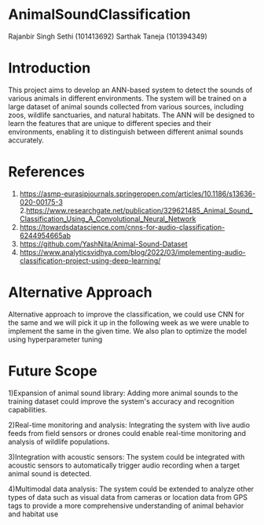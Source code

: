# AnimalSoundClassification

Rajanbir Singh Sethi (101413692)
Sarthak Taneja (101394349)

# Introduction

This project aims to develop an ANN-based system to detect the sounds of various animals in different environments. The system will be trained on a large dataset of animal sounds collected from various sources, including zoos, wildlife sanctuaries, and natural habitats. The ANN will be designed to learn the features that are unique to different species and their environments, enabling it to distinguish between different animal sounds accurately.

# References
1. https://asmp-eurasipjournals.springeropen.com/articles/10.1186/s13636-020-00175-3
2.https://www.researchgate.net/publication/329621485_Animal_Sound_Classification_Using_A_Convolutional_Neural_Network 
3. https://towardsdatascience.com/cnns-for-audio-classification-6244954665ab
4. https://github.com/YashNita/Animal-Sound-Dataset 
5. https://www.analyticsvidhya.com/blog/2022/03/implementing-audio-classification-project-using-deep-learning/

# Alternative Approach
Alternative approach to improve the classification, we could use CNN for the same and we will pick it up in the following week as we were unable to implement the same in the given time.
We also plan to optimize the model using hyperparameter tuning

# Future Scope
1)Expansion of animal sound library: Adding more animal sounds to the training dataset could improve the system's accuracy and recognition capabilities.

2)Real-time monitoring and analysis: Integrating the system with live audio feeds from field sensors or drones could enable real-time monitoring and analysis of wildlife populations.

3)Integration with acoustic sensors: The system could be integrated with acoustic sensors to automatically trigger audio recording when a target animal sound is detected.

4)Multimodal data analysis: The system could be extended to analyze other types of data such as visual data from cameras or location data from GPS tags to provide a more comprehensive understanding of animal behavior and habitat use
